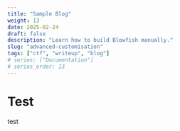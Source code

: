 ```yaml
---
title: "Sample Blog"
weight: 13
date: 2025-02-24
draft: false
description: "Learn how to build Blowfish manually."
slug: "advanced-customisation"
tags: ["ctf", "writeup", "blog"]
# series: ["Documentation"]
# series_order: 13
---
```


# Test

test
